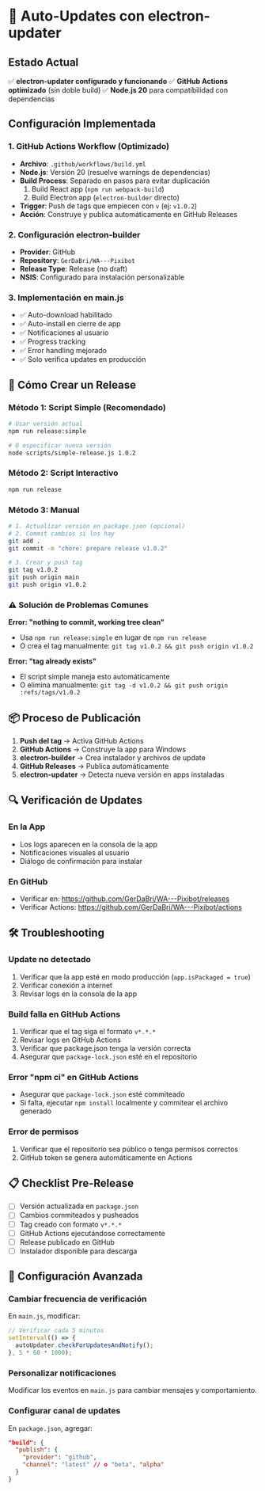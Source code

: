 # 🔄 Auto-Updates con electron-updater

## Estado Actual
✅ **electron-updater configurado y funcionando**
✅ **GitHub Actions optimizado** (sin doble build)
✅ **Node.js 20** para compatibilidad con dependencias

## Configuración Implementada

### 1. GitHub Actions Workflow (Optimizado)
- **Archivo**: `.github/workflows/build.yml`
- **Node.js**: Versión 20 (resuelve warnings de dependencias)
- **Build Process**: Separado en pasos para evitar duplicación
  1. Build React app (`npm run webpack-build`)
  2. Build Electron app (`electron-builder` directo)
- **Trigger**: Push de tags que empiecen con `v` (ej: `v1.0.2`)
- **Acción**: Construye y publica automáticamente en GitHub Releases

### 2. Configuración electron-builder
- **Provider**: GitHub
- **Repository**: `GerDaBri/WA---Pixibot`
- **Release Type**: Release (no draft)
- **NSIS**: Configurado para instalación personalizable

### 3. Implementación en main.js
- ✅ Auto-download habilitado
- ✅ Auto-install en cierre de app
- ✅ Notificaciones al usuario
- ✅ Progress tracking
- ✅ Error handling mejorado
- ✅ Solo verifica updates en producción

## 🚀 Cómo Crear un Release

### Método 1: Script Simple (Recomendado)
```bash
# Usar versión actual
npm run release:simple

# O especificar nueva versión
node scripts/simple-release.js 1.0.2
```

### Método 2: Script Interactivo
```bash
npm run release
```

### Método 3: Manual
```bash
# 1. Actualizar versión en package.json (opcional)
# 2. Commit cambios si los hay
git add .
git commit -m "chore: prepare release v1.0.2"

# 3. Crear y push tag
git tag v1.0.2
git push origin main
git push origin v1.0.2
```

### ⚠️ Solución de Problemas Comunes

**Error: "nothing to commit, working tree clean"**
- Usa `npm run release:simple` en lugar de `npm run release`
- O crea el tag manualmente: `git tag v1.0.2 && git push origin v1.0.2`

**Error: "tag already exists"**
- El script simple maneja esto automáticamente
- O elimina manualmente: `git tag -d v1.0.2 && git push origin :refs/tags/v1.0.2`

## 📦 Proceso de Publicación

1. **Push del tag** → Activa GitHub Actions
2. **GitHub Actions** → Construye la app para Windows
3. **electron-builder** → Crea instalador y archivos de update
4. **GitHub Releases** → Publica automáticamente
5. **electron-updater** → Detecta nueva versión en apps instaladas

## 🔍 Verificación de Updates

### En la App
- Los logs aparecen en la consola de la app
- Notificaciones visuales al usuario
- Diálogo de confirmación para instalar

### En GitHub
- Verificar en: https://github.com/GerDaBri/WA---Pixibot/releases
- Verificar Actions: https://github.com/GerDaBri/WA---Pixibot/actions

## 🛠️ Troubleshooting

### Update no detectado
1. Verificar que la app esté en modo producción (`app.isPackaged = true`)
2. Verificar conexión a internet
3. Revisar logs en la consola de la app

### Build falla en GitHub Actions
1. Verificar que el tag siga el formato `v*.*.*`
2. Revisar logs en GitHub Actions
3. Verificar que package.json tenga la versión correcta
4. Asegurar que `package-lock.json` esté en el repositorio

### Error "npm ci" en GitHub Actions
- Asegurar que `package-lock.json` esté commiteado
- Si falta, ejecutar `npm install` localmente y commitear el archivo generado

### Error de permisos
1. Verificar que el repositorio sea público o tenga permisos correctos
2. GitHub token se genera automáticamente en Actions

## 📋 Checklist Pre-Release

- [ ] Versión actualizada en `package.json`
- [ ] Cambios commiteados y pusheados
- [ ] Tag creado con formato `v*.*.*`
- [ ] GitHub Actions ejecutándose correctamente
- [ ] Release publicado en GitHub
- [ ] Instalador disponible para descarga

## 🔧 Configuración Avanzada

### Cambiar frecuencia de verificación
En `main.js`, modificar:
```javascript
// Verificar cada 5 minutos
setInterval(() => {
  autoUpdater.checkForUpdatesAndNotify();
}, 5 * 60 * 1000);
```

### Personalizar notificaciones
Modificar los eventos en `main.js` para cambiar mensajes y comportamiento.

### Configurar canal de updates
En `package.json`, agregar:
```json
"build": {
  "publish": {
    "provider": "github",
    "channel": "latest" // o "beta", "alpha"
  }
}